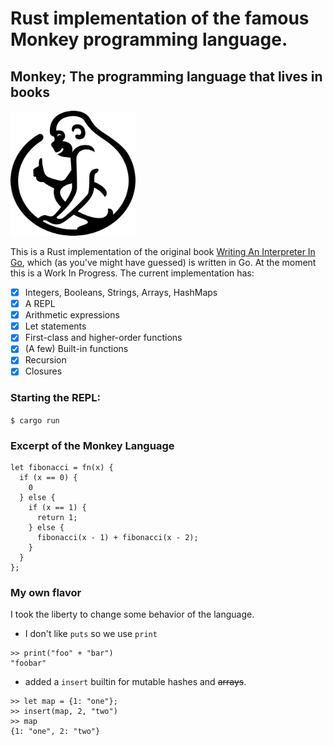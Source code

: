 # Rust implementation of the famous Monkey programming language.


## Monkey; The programming language that lives in books
<img src="img/logo.png" width="200px" height="200px"/>

This is a Rust implementation of the original book [Writing An Interpreter In Go](https://interpreterbook.com/),
which (as you've might have guessed) is written in Go. At the moment this is a Work In Progress. The current
implementation has:

- [x] Integers, Booleans, Strings, Arrays, HashMaps
- [x] A REPL
- [x] Arithmetic expressions
- [x] Let statements
- [x] First-class and higher-order functions
- [x] (A few) Built-in functions
- [x] Recursion
- [x] Closures

### Starting the REPL:

`$ cargo run`

### Excerpt of the Monkey Language
```
let fibonacci = fn(x) {
  if (x == 0) {
    0
  } else {
    if (x == 1) {
      return 1;
    } else {
      fibonacci(x - 1) + fibonacci(x - 2);
    }
  }
};
```

### My own flavor
I took the liberty to change some behavior of the language. 

* I don't like `puts` so we use `print`

```text
>> print("foo" + "bar")
"foobar"
```

* added a `insert` builtin for mutable hashes and ~~arrays~~.

```text
>> let map = {1: "one"};    
>> insert(map, 2, "two")
>> map
{1: "one", 2: "two"}
```